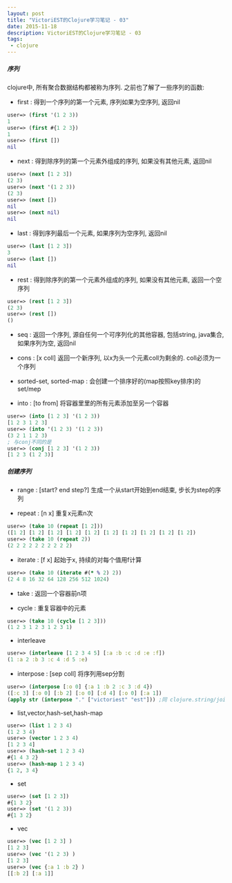 ```yaml
---
layout: post
title: "VictoriEST的Clojure学习笔记 - 03"
date: 2015-11-18
description: VictoriEST的Clojure学习笔记 - 03
tags:
 - clojure
---
```


##### 序列
clojure中, 所有聚合数据结构都被称为序列. 之前也了解了一些序列的函数:

- first : 得到一个序列的第一个元素, 序列如果为空序列, 返回nil
```clojure
user=> (first '(1 2 3))
1
user=> (first #{1 2 3})
1
user=> (first [])
nil
```

- next : 得到除序列的第一个元素外组成的序列, 如果没有其他元素, 返回nil
```clojure
user=> (next [1 2 3])
(2 3)
user=> (next '(1 2 3))
(2 3)
user=> (next [])
nil
user=> (next nil)
nil
```

- last : 得到序列最后一个元素, 如果序列为空序列, 返回nil
```clojure
user=> (last [1 2 3])
3
user=> (last [])
nil
```

- rest : 得到除序列的第一个元素外组成的序列, 如果没有其他元素, 返回一个空序列
```clojure
user=> (rest [1 2 3])
(2 3)
user=> (rest [])
()
```

- seq : 返回一个序列, 源自任何一个可序列化的其他容器, 包括string, java集合, 如果序列为空, 返回nil

- cons : [x coll] 返回一个新序列, 以x为头一个元素coll为剩余的. coll必须为一个序列

- sorted-set, sorted-map : 会创建一个排序好的(map按照key排序)的 set/mep

- into : [to from] 将容器里里的所有元素添加至另一个容器
```clojure
user=> (into [1 2 3] '(1 2 3))
[1 2 3 1 2 3]
user=> (into '(1 2 3) '(1 2 3))
(3 2 1 1 2 3)
; 与conj不同的是
user=> (conj [1 2 3] '(1 2 3))
[1 2 3 (1 2 3)]
```

##### 创建序列
- range : [start? end step?] 生成一个从start开始到end结束, 步长为step的序列

- repeat : [n x] 重复x元素n次
```clojure
user=> (take 10 (repeat [1 2]))
([1 2] [1 2] [1 2] [1 2] [1 2] [1 2] [1 2] [1 2] [1 2] [1 2])
user=> (take 10 (repeat 2))
(2 2 2 2 2 2 2 2 2 2)
```

- iterate : [f x] 起始于x, 持续的对每个值用f计算
```clojure
user=> (take 10 (iterate #(* % 2) 2))
(2 4 8 16 32 64 128 256 512 1024)
```

- take : 返回一个容器前n项

- cycle : 重复容器中的元素
```clojure
user=> (take 10 (cycle [1 2 3]))
(1 2 3 1 2 3 1 2 3 1)
```

- interleave
```clojure
user=> (interleave [1 2 3 4 5] [:a :b :c :d :e :f])
(1 :a 2 :b 3 :c 4 :d 5 :e)
```

- interpose : [sep coll] 将序列用sep分割
```clojure
user=> (interpose [:o 0] {:a 1 :b 2 :c 3 :d 4})
([:c 3] [:o 0] [:b 2] [:o 0] [:d 4] [:o 0] [:a 1])
(apply str (interpose "." ["victoriest" "est"])) ;同 clojure.string/join
```

- list,vector,hash-set,hash-map
```clojure
user=> (list 1 2 3 4)
(1 2 3 4)
user=> (vector 1 2 3 4)
[1 2 3 4]
user=> (hash-set 1 2 3 4)
#{1 4 3 2}
user=> (hash-map 1 2 3 4)
{1 2, 3 4}
```

- set
```clojure
user=> (set [1 2 3])
#{1 3 2}
user=> (set '(1 2 3))
#{1 3 2}
```

- vec
```clojure
user=> (vec [1 2 3] )
[1 2 3]
user=> (vec '(1 2 3) )
[1 2 3]
user=> (vec {:a 1 :b 2} )
[[:b 2] [:a 1]]
```
